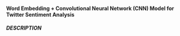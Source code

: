 #### Word Embedding + Convolutional Neural Network (CNN) Model for Twitter Sentiment Analysis

##### DESCRIPTION
